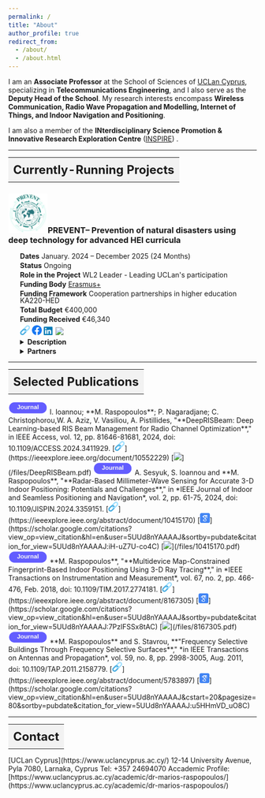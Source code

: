 ```yaml
---
permalink: /
title: "About"
author_profile: true
redirect_from: 
  - /about/
  - /about.html
---
```


<style>
  ul {
    list-style-type: none;
    padding: 80;
    margin: 0;
    line-height: 1.0; /* You can adjust this value to reduce line spacing */
  }
  li {
    font-size: 14px; /* Reduced font size */
    margin-bottom: 5px; /* You can adjust this value to control the space between list items */
  }
  
  
table {
    border-collapse: collapse;
    border: none; /* Make the outer border invisible */
  }
  td {
    border: none;
    padding: 10px; /* Add padding for better appearance */
  }
</style>

I am an **Associate Professor** at the School of Sciences of [UCLan Cyprus](https://www.uclancyprus.ac.cy/), specializing in **Telecommunications Engineering**, and I also serve as the **Deputy Head of the School**. My research interests encompass **Wireless Communication, Radio Wave Propagation and Modelling, Internet of Things, and Indoor Navigation and Positioning**.

I am also a member of the **INterdisciplinary Science Promotion &
Innovative Research Exploration Centre** ([INSPIRE](http://inspirecenter.org/)) . 

<!--News-->
<!------->
<!--No News yet-->
---
<table><tr><td style="background-color: #f2f2f2; font-size: 24px;"><strong>Currently-Running Projects</strong></td></tr></table>


<style>
  ul {
    list-style-type: none;
    padding: 80;
    margin: 0;
    line-height: 1.0;   
        font-size: 14px; }
  li {
    font-size: 14px; 
    margin-bottom: 5px; 
  }
  
  
table {
    border-collapse: collapse;
    border: none; 
  }
  td {
    border: none;
    padding: 10px; 
  }
</style>
### <img src="/images/preventProjectLogo.png" width="80" >PREVENT– Prevention of natural disasters using deep technology for advanced HEI curricula
<ul>
    <li><b>Dates</b> January. 2024 – December 2025 (24 Months)</li>
    <li><b>Status</b> Ongoing </li>
    <li><b>Role in the Project</b> WL2 Leader - Leading UCLan's participation </li>
    <li><b>Funding Body</b> <a href="https://erasmus-plus.ec.europa.eu/programme-guide/part-b/key-action-2">Erasmus+</a></li>
    <li><b>Funding Framework</b> Cooperation partnerships in higher education KA220-HED</li>
    <li><b>Total Budget</b> €400,000</li>
    <li><b>Funding Received</b> €46,340 </li>
    <li>
        <a href="https://prevent-project.com/"><img src="/images/link_icon.png" width="20" ></a>
        <a href="https://www.facebook.com/profile.php?id=61556124141720"><img src="/images/facebook_icon.png" width="20" ></a>
        <a href="https://www.linkedin.com/company/prevent2024/"><img src="/images/linkedin_icon.png" width="20" ></a>
        <a href="/files/PreventFlyer.pdf"><img src="/images/pdf_link_icon.ico" width="20" ></a>
        </li>
    <li><details><summary><b>Description</b></summary><br><i>The project aims to promote environmental sustainability and digital education among universities by raising awareness about environmental issues and climate change and how PLCs, robotics, and drones can eliminate the challenges related to natural disasters.</i></details>
    </li>
    <li><details><summary><b>Partners</b></summary><br><i><b>Halmstad University (SWE) -coordinator </b>, UCLan Cyprus (CY), Citizens in Power (CY), University of Patras (GR), University of West Macedonia (GR), Helix-Connect (RO), University of Vigo (ESP)</i></details>
    </li>
</ul>


---



<table><tr><td style="background-color: #f2f2f2; font-size: 24px;"><strong>Selected Publications</strong></td></tr></table>
<img src="/images/journal_icon.png" width="80" > I. Ioannou; **M. Raspopoulos**; P. Nagaradjane; C. Christophorou,W. A. Aziz, V. Vasiliou, A. Pistillides, "**DeepRISBeam: Deep Learning-based RIS Beam Management for Radio Channel Optimization**," in IEEE Access, vol. 12, pp. 81646-81681, 2024, doi: 10.1109/ACCESS.2024.3411929.
[<img src="/images/link_icon.png" width="20" >](https://ieeexplore.ieee.org/document/10552229)
<!--[<img src="/images/googlescholar_icon.png" width="20" >](https://scholar.google.com/citations?view_op=view_citation&hl=en&user=5UUd8nYAAAAJ&sortby=pubdate&citation_for_view=5UUd8nYAAAAJ:iH-uZ7U-co4C)-->
[<img src="/images/pdf_link_icon.ico" width="20" >](/files/DeepRISBeam.pdf)



<img src="/images/journal_icon.png" width="80" >
A. Sesyuk, S. Ioannou and **M. Raspopoulos**, "**Radar-Based Millimeter-Wave Sensing for Accurate 3-D Indoor Positioning: Potentials and Challenges**," in *IEEE Journal of Indoor and Seamless Positioning and Navigation*, vol. 2, pp. 61-75, 2024, doi: 10.1109/JISPIN.2024.3359151.
[<img src="/images/link_icon.png" width="20" >](https://ieeexplore.ieee.org/abstract/document/10415170)
[<img src="/images/googlescholar_icon.png" width="20" >](https://scholar.google.com/citations?view_op=view_citation&hl=en&user=5UUd8nYAAAAJ&sortby=pubdate&citation_for_view=5UUd8nYAAAAJ:iH-uZ7U-co4C)
[<img src="/images/pdf_link_icon.ico" width="20" >](/files/10415170.pdf)

<img src="/images/journal_icon.png" width="80" >
**M. Raspopoulos**, "**Multidevice Map-Constrained Fingerprint-Based Indoor Positioning Using 3-D Ray Tracing**," in *IEEE Transactions on Instrumentation and Measurement*, vol. 67, no. 2, pp. 466-476, Feb. 2018, doi: 10.1109/TIM.2017.2774181.
[<img src="/images/link_icon.png" width="20" >](https://ieeexplore.ieee.org/abstract/document/8167305)
[<img src="/images/googlescholar_icon.png" width="20" >](https://scholar.google.com/citations?view_op=view_citation&hl=en&user=5UUd8nYAAAAJ&sortby=pubdate&citation_for_view=5UUd8nYAAAAJ:7PzlFSSx8tAC)
[<img src="/images/pdf_link_icon.ico" width="20" >](/files/8167305.pdf)

<img src="/images/journal_icon.png" width="80" >
**M. Raspopoulos** and S. Stavrou, **"Frequency Selective Buildings Through Frequency Selective Surfaces**," *in IEEE Transactions on Antennas and Propagation*, vol. 59, no. 8, pp. 2998-3005, Aug. 2011, doi: 10.1109/TAP.2011.2158779.
[<img src="/images/link_icon.png" width="20" >](https://ieeexplore.ieee.org/abstract/document/5783897)
[<img src="/images/googlescholar_icon.png" width="20" >](https://scholar.google.com/citations?view_op=view_citation&hl=en&user=5UUd8nYAAAAJ&cstart=20&pagesize=80&sortby=pubdate&citation_for_view=5UUd8nYAAAAJ:u5HHmVD_uO8C)

---
<table><tr><td style="background-color: #f2f2f2; font-size: 24px;"><strong>Contact</strong></td></tr></table>
[UCLan Cyprus](https://www.uclancyprus.ac.cy/)  
12-14 University Avenue, Pyla 7080, Larnaka, Cyprus  
Tel: +357 24694070  
Accademic Profile: [https://www.uclancyprus.ac.cy/academic/dr-marios-raspopoulos/](https://www.uclancyprus.ac.cy/academic/dr-marios-raspopoulos/)

